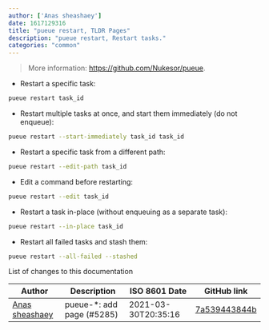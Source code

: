 ```yaml
---
author: ['Anas sheashaey']
date: 1617129316
title: "pueue restart, TLDR Pages"
description: "pueue restart, Restart tasks."
categories: "common"
---
```

> More information: <https://github.com/Nukesor/pueue>.

- Restart a specific task:

```bash
pueue restart task_id
```

- Restart multiple tasks at once, and start them immediately (do not enqueue):

```bash
pueue restart --start-immediately task_id task_id
```

- Restart a specific task from a different path:

```bash
pueue restart --edit-path task_id
```

- Edit a command before restarting:

```bash
pueue restart --edit task_id
```

- Restart a task in-place (without enqueuing as a separate task):

```bash
pueue restart --in-place task_id
```

- Restart all failed tasks and stash them:

```bash
pueue restart --all-failed --stashed
```
List of changes to this documentation


Author | Description | ISO 8601 Date | GitHub link
------|-----|-----|-----
[Anas sheashaey](mailto:she3sha3y5@gmail.com) | pueue-*: add page (#5285) | 2021-03-30T20:35:16 | [7a539443844b](https://github.com/tldr-pages/tldr/commit/7a539443844bfce6772ba0b2d829ca8e7b9934da)

